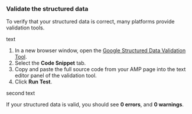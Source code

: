 ### Validate the structured data

To verify that your structured data is correct, many platforms provide validation tools.

text

1.  In a new browser window, open the [Google Structured Data Validation Tool](https://developers.google.com/structured-data/testing-tool/).
2.  Select the **Code Snippet** tab.
3.  Copy and paste the full source code from your AMP page into the text editor panel of the validation tool.
4.  Click **Run Test**.

second text

If your structured data is valid, you should see **0 errors**, and **0 warnings**.
